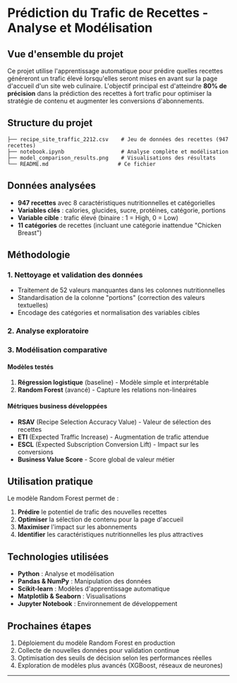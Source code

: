 # Prédiction du Trafic de Recettes - Analyse et Modélisation

## Vue d'ensemble du projet

Ce projet utilise l'apprentissage automatique pour prédire quelles recettes généreront un trafic élevé lorsqu'elles seront mises en avant sur la page d'accueil d'un site web culinaire. L'objectif principal est d'atteindre **80% de précision** dans la prédiction des recettes à fort trafic pour optimiser la stratégie de contenu et augmenter les conversions d'abonnements.

## Structure du projet

```
├── recipe_site_traffic_2212.csv    # Jeu de données des recettes (947 recettes)
├── notebook.ipynb                  # Analyse complète et modélisation
├── model_comparison_results.png    # Visualisations des résultats
└── README.md                      # Ce fichier
```

## Données analysées

- **947 recettes** avec 8 caractéristiques nutritionnelles et catégorielles
- **Variables clés** : calories, glucides, sucre, protéines, catégorie, portions
- **Variable cible** : trafic élevé (binaire : 1 = High, 0 = Low)
- **11 catégories** de recettes (incluant une catégorie inattendue "Chicken Breast")

## Méthodologie

### 1. Nettoyage et validation des données
- Traitement de 52 valeurs manquantes dans les colonnes nutritionnelles
- Standardisation de la colonne "portions" (correction des valeurs textuelles)
- Encodage des catégories et normalisation des variables cibles

### 2. Analyse exploratoire

### 3. Modélisation comparative

#### Modèles testés
1. **Régression logistique** (baseline) - Modèle simple et interprétable
2. **Random Forest** (avancé) - Capture les relations non-linéaires

#### Métriques business développées
- **RSAV** (Recipe Selection Accuracy Value) - Valeur de sélection des recettes
- **ETI** (Expected Traffic Increase) - Augmentation de trafic attendue
- **ESCL** (Expected Subscription Conversion Lift) - Impact sur les conversions
- **Business Value Score** - Score global de valeur métier

## Utilisation pratique

Le modèle Random Forest permet de :
1. **Prédire** le potentiel de trafic des nouvelles recettes
2. **Optimiser** la sélection de contenu pour la page d'accueil
3. **Maximiser** l'impact sur les abonnements
4. **Identifier** les caractéristiques nutritionnelles les plus attractives

## Technologies utilisées

- **Python** : Analyse et modélisation
- **Pandas & NumPy** : Manipulation des données
- **Scikit-learn** : Modèles d'apprentissage automatique
- **Matplotlib & Seaborn** : Visualisations
- **Jupyter Notebook** : Environnement de développement

## Prochaines étapes

1. Déploiement du modèle Random Forest en production
2. Collecte de nouvelles données pour validation continue
3. Optimisation des seuils de décision selon les performances réelles
4. Exploration de modèles plus avancés (XGBoost, réseaux de neurones)

---
